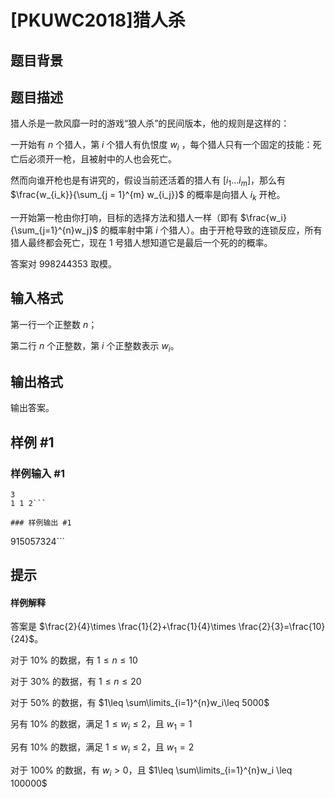# [PKUWC2018]猎人杀

## 题目背景



## 题目描述

猎人杀是一款风靡一时的游戏“狼人杀”的民间版本，他的规则是这样的：

一开始有 $n$ 个猎人，第 $i$ 个猎人有仇恨度 $w_i$ ，每个猎人只有一个固定的技能：死亡后必须开一枪，且被射中的人也会死亡。

然而向谁开枪也是有讲究的，假设当前还活着的猎人有 $[i_1\ldots i_m]$，那么有 $\frac{w_{i_k}}{\sum_{j = 1}^{m} w_{i_j}}$ 的概率是向猎人 $i_k$ 开枪。

一开始第一枪由你打响，目标的选择方法和猎人一样（即有 $\frac{w_i}{\sum_{j=1}^{n}w_j}$ 的概率射中第 $i$ 个猎人）。由于开枪导致的连锁反应，所有猎人最终都会死亡，现在 $1$ 号猎人想知道它是最后一个死的的概率。

答案对 $998244353$ 取模。


## 输入格式

第一行一个正整数 $n$；

第二行 $n$ 个正整数，第 $i$ 个正整数表示 $w_i$。

## 输出格式

输出答案。

## 样例 #1

### 样例输入 #1
```
3
1 1 2```

### 样例输出 #1

```
915057324```

## 提示

#### 样例解释
答案是 $\frac{2}{4}\times \frac{1}{2}+\frac{1}{4}\times \frac{2}{3}=\frac{10}{24}$。

对于 $10\%$ 的数据，有 $1\leq n\leq 10$

对于 $30\%$ 的数据，有 $1\leq n\leq 20$

对于 $50\%$ 的数据，有 $1\leq \sum\limits_{i=1}^{n}w_i\leq 5000$

另有 $10\%$ 的数据，满足 $1\leq w_i\leq 2$，且 $w_1=1$

另有 $10\%$ 的数据，满足 $1\leq w_i\leq 2$，且 $w_1=2$

对于 $100\%$ 的数据，有 $w_i>0$，且 $1\leq \sum\limits_{i=1}^{n}w_i \leq 100000$
